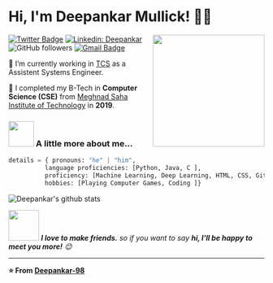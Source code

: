 # Hi, I'm Deepankar Mullick!  👨‍💻
<img align='right' src="https://s7.gifyu.com/images/WhatsApp-Image-2020-07-14-at-11.34.49-1.gif" width="220">


[![Twitter Badge](https://img.shields.io/badge/-@DMullick98-1ca0f1?style=flat-square&labelColor=1ca0f1&logo=twitter&logoColor=white&link=https://twitter.com/DMullick98)](https://twitter.com/DMullick98)
[![Linkedin: Deepankar](https://img.shields.io/badge/-Deepankar-blue?style=flat-square&logo=Linkedin&logoColor=white&link=https://www.linkedin.com/in/deepankar-mullick/)](https://www.linkedin.com/in/deepankar-mullick/)
![GitHub followers](https://img.shields.io/github/followers/Deepankar-98?label=Follow&style=social)
[![Gmail Badge](https://img.shields.io/badge/-deepankar.mullick98@gmail.com-c14438?style=flat-square&logo=Gmail&logoColor=white&link=mailto:deepankar.mullick98@gmail.com)](mailto:deepankar.mullick98@gmail.com)

🏫 I’m currently working in [TCS](https://www.tcs.com) as a Assistent Systems Engineer.

🌱 I completed my B-Tech in **Computer Science (CSE)** from [Meghnad Saha Institute of Technology](https://msit.edu.in) in **2019**.

### <img src="https://media.giphy.com/media/VgCDAzcKvsR6OM0uWg/giphy.gif" width="50"> A little more about me...  

```Python
details = { pronouns: "he" | "him",
          language proficiencies: [Python, Java, C ],
          proficiency: [Machine Learning, Deep Learning, HTML, CSS, Git ],
          hobbies: [Playing Computer Games, Coding ]}
```

![Deepankar's github stats](https://github-readme-stats.vercel.app/api?username=Deepankar-98&show_icons=true&hide_border=true)

<img src="https://media.giphy.com/media/LnQjpWaON8nhr21vNW/giphy.gif" width="60"> <em><b>I love to make friends.</b> so if you want to say <b>hi, I'll be happy to meet you more!</b> 😊</em>

---

**⭐️ From [Deepankar-98](https://github.com/Deepankar-98)**
